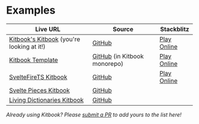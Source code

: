 # Examples

| Live URL | Source | Stackblitz |
| ------- | ------ | ---------- |
| [Kitbook's Kitbook](https://kitbook.vercel.app/) (you're looking at it!)  | [GitHub](https://github.com/jacob-8/kitbook/tree/main/packages/kitbook)  | [Play Online](https://stackblitz.com/github/jacob-8/kitbook/tree/main/packages/kitbook) |
| [Kitbook Template](https://kitbook-template.vercel.app/)  | [GitHub](https://github.com/jacob-8/kitbook/tree/main/packages/template) (in Kitbook monorepo)  | [Play Online](https://stackblitz.com/github/jacob-8/kitbook/tree/main/packages/template) |
| [SvelteFireTS Kitbook](https://sveltefirets.vercel.app/)  | [GitHub](https://github.com/jacob-8/sveltefirets/tree/main/packages/sveltefirets)  | [Play Online](https://stackblitz.com/github/jacob-8/sveltefirets/tree/main/packages/sveltefirets) |
| [Svelte Pieces Kitbook](https://svelte-pieces.vercel.app/)  | [GitHub](https://github.com/jacob-8/svelte-pieces)  |  |
| [Living Dictionaries Kitbook](https://livingdictionaries.app/kitbook)  | [GitHub](https://github.com/livingtongues/living-dictionaries/tree/main/packages/site)  |  |

*Already using Kitbook? Please [submit a PR](https://github.com/jacob-8/kitbook/compare) to add yours to the list here!*